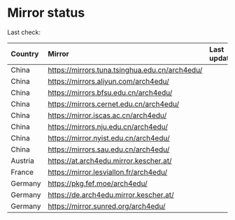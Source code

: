 <script src="./time.js"></script>
# Mirror status
Last check: <script type="text/javascript">localize(1719544983.7643511);</script>

|Country|Mirror|Last update|
|:------|:-----|:----------|
|China|https://mirrors.tuna.tsinghua.edu.cn/arch4edu/|<script type="text/javascript">localize(1719513180);</script>|
|China|https://mirrors.aliyun.com/arch4edu/|<script type="text/javascript">localize(1719513180);</script>|
|China|https://mirrors.bfsu.edu.cn/arch4edu/|<script type="text/javascript">localize(1719513180);</script>|
|China|https://mirrors.cernet.edu.cn/arch4edu/|<script type="text/javascript">localize(1719513180);</script>|
|China|https://mirror.iscas.ac.cn/arch4edu/|<script type="text/javascript">localize(1719513180);</script>|
|China|https://mirrors.nju.edu.cn/arch4edu/|<script type="text/javascript">localize(1719426852);</script>|
|China|https://mirror.nyist.edu.cn/arch4edu/|<script type="text/javascript">localize(1719470096);</script>|
|China|https://mirrors.sau.edu.cn/arch4edu/|<script type="text/javascript">localize(1719513180);</script>|
|Austria|https://at.arch4edu.mirror.kescher.at/|<script type="text/javascript">localize(1719513180);</script>|
|France|https://mirror.lesviallon.fr/arch4edu/|<script type="text/javascript">localize(1719513180);</script>|
|Germany|https://pkg.fef.moe/arch4edu/|<script type="text/javascript">localize(1719513180);</script>|
|Germany|https://de.arch4edu.mirror.kescher.at/|<script type="text/javascript">localize(1719513180);</script>|
|Germany|https://mirror.sunred.org/arch4edu/|<script type="text/javascript">localize(1719513180);</script>|

<script src="./tablefilter/tablefilter.js"></script>
<script src="./table.js"></script>
